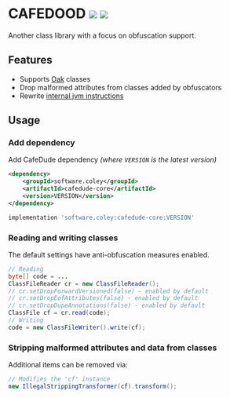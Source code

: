# CAFEDOOD [![](https://jitpack.io/v/Col-E/CAFED00D.svg)](https://jitpack.io/#Col-E/CAFED00D) ![](https://github.com/Col-E/CAFED00D/actions/workflows/display_test_results.yml/badge.svg)

Another class library with a focus on obfuscation support.

## Features

* Supports [Oak](https://en.wikipedia.org/wiki/Oak_(programming_language)) classes
* Drop malformed attributes from classes added by obfuscators
* Rewrite [internal jvm instructions](https://github.com/openjdk/jdk/blob/769f14db847813f5a3601e9ec21e6cadbd99ee96/src/hotspot/share/interpreter/bytecodes.cpp#L491)

## Usage

### Add dependency

Add CafeDude dependency _(where `VERSION` is the latest version)_
```xml
<dependency>
    <groupId>software.coley</groupId>
    <artifactId>cafedude-core</artifactId>
    <version>VERSION</version>
</dependency>
```
```groovy
implementation 'software.coley:cafedude-core:VERSION'
```

### Reading and writing classes

The default settings have anti-obfuscation measures enabled.
```java
// Reading
byte[] code = ...
ClassFileReader cr = new ClassFileReader();
// cr.setDropForwardVersioned(false) - enabled by default
// cr.setDropEofAttributes(false) - enabled by default
// cr.setDropDupeAnnotations(false) - enabled by default
ClassFile cf = cr.read(code);
// Writing
code = new ClassFileWriter().write(cf);
```

### Stripping malformed attributes and data from classes

Additional items can be removed via:
```java
// Modifies the 'cf' instance
new IllegalStrippingTransformer(cf).transform();
```